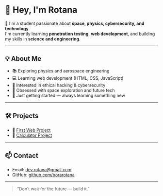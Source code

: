 # 👋 Hey, I'm Rotana

🚀 I'm a student passionate about **space, physics, cybersecurity, and technology**.  
I'm currently learning **penetration testing**, **web development**, and building my skills in **science and engineering**.

---

## 💡 About Me

- 📚 Exploring physics and aerospace engineering  
- 💻 Learning web development (HTML, CSS, JavaScript)  
- 🔐 Interested in ethical hacking & cybersecurity  
- 🌌 Obsessed with space exploration and future tech  
- 🎒 Just getting started — always learning something new  

---

## 🛠️ Projects
- 🔗 [First Web Project](https://github.com/borarotana/roadmap-for-learnweb/tree/Learn-Web-Front-End-My_Project/Personal_Portfolio_Web)
- 🔗 [Calculator Project](https://github.com/borarotana/roadmap-for-learnweb/tree/Learn-Web-Front-End-My_Project/Calculator%20)

---

## 📫 Contact

- Email: [dev.rotana@gmail.com](mailto:dev.rotana@gmail.com)
- GitHub: [github.com/borarotana](https://github.com/borarotana)

---

> “Don’t wait for the future — build it.”

